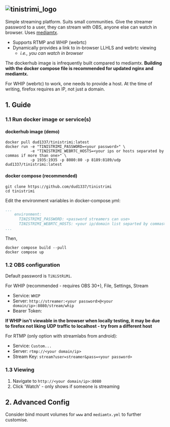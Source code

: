 ![tinistrimi_logo](https://github.com/dud1337/TiNiStRiMi/assets/5631021/b9d17de4-61b4-48fe-b7ea-d41413990547)
---
Simple streaming platform. Suits small communities. Give the streamer password 
to a user, they can stream with OBS, anyone else can watch in browser. Uses [mediamtx](https://github.com/bluenviron/mediamtx).

* Supports RTMP and WHIP (webrtc)
* Dynamically provides a link to in-browser LLHLS and webrtc viewing
    * *i.e., you can watch in browser*

The dockerhub image is infrequently built compared to mediamtx. **Building with the docker compose file is recommended for updated nginx and mediamtx.**

For WHIP (webrtc) to work, one needs to provide a host. At the time of writing, firefox requires an IP, not just a domain.

## 1. Guide

### 1.1 Run docker image or service(s)
#### dockerhub image (demo)

```
docker pull dud1337/tinistrimi:latest
docker run -e "TINISTRIMI_PASSWORD=<your password>" \
           -e "TINISTRIMI_WEBRTC_HOSTS=<your ips or hosts separated by commas if more than one>" \
           -p 1935:1935 -p 8080:80 -p 8189:8189/udp dud1337/tinistrimi:latest
```

#### docker compose (recommended) 
```
git clone https://github.com/dud1337/tinistrimi
cd tinistrimi
```
Edit the environment variables in docker-compose.yml:
```yml
...
    environment:
      TINISTRIMI_PASSWORD: <password streamers can use>
      TINISTRIMI_WEBRTC_HOSTS: <your ip/domain list separted by commas> # e.g. 192.168.1.15,yourstream.com
...
```
Then, 
```
docker compose build --pull
docker compose up
```

### 1.2 OBS configuration
Default password is `TiNiStRiMi`.

For WHIP (recommended - requires OBS 30+), File, Settings, Stream
* Service: `WHIP`
* Server: `http://streamer:<your password>@<your domain/ip>:8080/stream/whip`
* Bearer Token:

**If WHIP isn't viewable in the browser when locally testing, it may be due to firefox not liking UDP traffic to localhost - try from a different host**

For RTMP (only option with streamlabs from android):
* Service: `Custom...`
* Server: `rtmp://<your domain/ip>`
* Stream Key: `stream?user=streamer&pass=<your password>`

### 1.3 Viewing
1. Navigate to `http://<your domain/ip>:8080`
2. Click 'Watch' - only shows if someone is streaming

## 2. Advanced Config
Consider bind mount volumes for `www` and `mediamtx.yml` to further customise.
